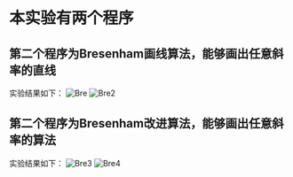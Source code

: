 # 本实验有两个程序 
## 第二个程序为Bresenham画线算法，能够画出任意斜率的直线
实验结果如下：
![Bre](https://user-images.githubusercontent.com/87750093/174419950-72177f00-8dff-4590-9fc6-677a63c2ddac.png)
![Bre2](https://user-images.githubusercontent.com/87750093/174419952-9e9470ac-3c54-47f0-a07a-740be0c30275.png)

## 第二个程序为Bresenham改进算法，能够画出任意斜率的算法
实验结果如下：
![Bre3](https://user-images.githubusercontent.com/87750093/174419953-3c4a2057-d096-448e-9044-7ff4bc4ed7fd.png)
![Bre4](https://user-images.githubusercontent.com/87750093/174419957-17b9b6bc-4980-49de-b1c7-1accb2caaa09.png)

